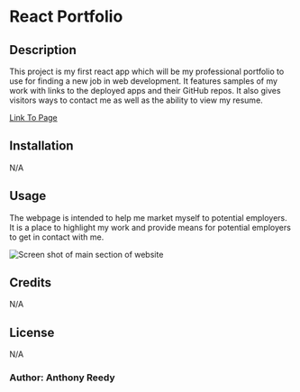 # React Portfolio

## Description

This project is my first react app which will be my professional portfolio to use for finding a new job in web development. It features samples of my work with links to the deployed apps and their GitHub repos. It also gives visitors ways to contact me as well as the ability to view my resume. 

[Link To Page]()

## Installation

N/A

## Usage

The webpage is intended to help me market myself to potential employers. It is a place to highlight my work and provide means for potential employers to get in contact with me.

![Screen shot of main section of website]()

## Credits

N/A

## License

N/A

### Author: Anthony Reedy